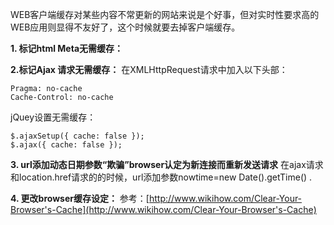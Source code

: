 <!---
markmeta_author: wongoo
markmeta_date: 2012-10-19 08:28:36+00:00
excerpt: 解決WEB应用客户端缓存问题
slug: web-client-cache-problem
markmeta_title: 解決WEB应用客户端缓存问题
wordpress_id: 330
markmeta_categories: Experience
markmeta_tags: cache
-->

WEB客户端缓存对某些内容不常更新的网站来说是个好事，但对实时性要求高的WEB应用则显得不友好了，这个时候就要去掉客户端缓存。

**1. 标记html Meta无需缓存：**

    
    
    
    

**2.标记Ajax 请求无需缓存：**
在XMLHttpRequest请求中加入以下头部：

    Pragma: no-cache
    Cache-Control: no-cache 

jQuey设置无需缓存：

    $.ajaxSetup({ cache: false });
    $.ajax({ cache: false });
    


**3. url添加动态日期参数“欺骗”browser认定为新连接而重新发送请求**
在ajax请求和location.href请求的的时候，url添加参数nowtime=new Date().getTime() .

**4. 更改browser缓存设定：**
参考：[http://www.wikihow.com/Clear-Your-Browser's-Cache](http://www.wikihow.com/Clear-Your-Browser's-Cache)
